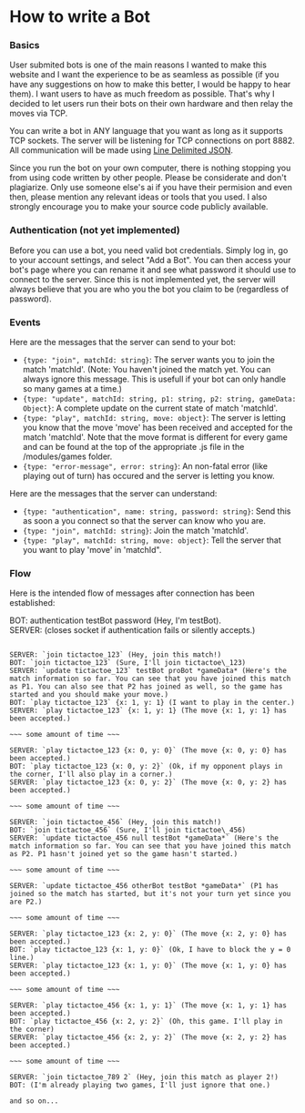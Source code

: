 # How to write a Bot #
### Basics ###
User submited bots is one of the main reasons I wanted to make this website and I want the experience to be as seamless as possible (if you have any suggestions on how to make this better, I would be happy to hear them).
I want users to have as much freedom as possible. That's why I decided to let users run their bots on their own hardware and then relay the moves via TCP.

You can write a bot in ANY language that you want as long as it supports TCP sockets.
The server will be listening for TCP connections on port 8882.
All communication will be made using [Line Delimited JSON](https://en.wikipedia.org/wiki/Line_Delimited_JSON).

Since you run the bot on your own computer, there is nothing stopping you from using code written by other people.
Please be considerate and don't plagiarize. Only use someone else's ai if you have their permision and even then, please mention any relevant ideas or tools that you used. 
I also strongly encourage you to make your source code publicly available.

### Authentication (not yet implemented) ###
Before you can use a bot, you need valid bot credentials.
Simply log in, go to your account settings, and select "Add a Bot".
You can then access your bot's page where you can rename it and see what password it should use to connect to the server.
Since this is not implemented yet, the server will always believe that you are who you the bot you claim to be (regardless of password).

### Events ###
Here are the messages that the server can send to your bot:
* `{type: "join", matchId: string}`: The server wants you to join the match 'matchId'. (Note: You haven't joined the match yet. You can always ignore this message. This is usefull if your bot can only handle so many games at a time.)
* `{type: "update", matchId: string, p1: string, p2: string, gameData: Object}`: A complete update on the current state of match 'matchId'. 
* `{type: "play", matchId: string, move: object}`: The server is letting you know that the move 'move' has been received and accepted for the match 'matchId'. Note that the move format is different for every game and can be found at the top of the appropriate .js file in the /modules/games folder.
* `{type: "error-message", error: string}`: An non-fatal error (like playing out of turn) has occured and the server is letting you know.

Here are the messages that the server can understand:
* `{type: "authentication", name: string, password: string}`: Send this as soon a you connect so that the server can know who you are.
* `{type: "join", matchId: string}`: Join the match 'matchId'.
* `{type: "play", matchId: string, move: object}`: Tell the server that you want to play 'move' in 'matchId".

### Flow ###
Here is the intended flow of messages after connection has been established:

BOT: authentication testBot password (Hey, I'm testBot).  
SERVER: (closes socket if authentication fails or silently accepts.)  

~~~ some amout of time ~~~

SERVER: `join tictactoe_123` (Hey, join this match!)  
BOT: `join tictactoe_123` (Sure, I'll join tictactoe\_123)  
SERVER: `update tictactoe_123` testBot proBot *gameData* (Here's the match information so far. You can see that you have joined this match as P1. You can also see that P2 has joined as well, so the game has started and you should make your move.)  
BOT: `play tictactoe_123` {x: 1, y: 1} (I want to play in the center.)  
SERVER: `play tictactoe_123` {x: 1, y: 1} (The move {x: 1, y: 1} has been accepted.)  

~~~ some amount of time ~~~

SERVER: `play tictactoe_123 {x: 0, y: 0}` (The move {x: 0, y: 0} has been accepted.)  
BOT: `play tictactoe_123 {x: 0, y: 2}` (Ok, if my opponent plays in the corner, I'll also play in a corner.)  
SERVER: `play tictactoe_123 {x: 0, y: 2}` (The move {x: 0, y: 2} has been accepted.)  

~~~ some amount of time ~~~

SERVER: `join tictactoe_456` (Hey, join this match!)  
BOT: `join tictactoe_456` (Sure, I'll join tictactoe\_456)  
SERVER: `update tictactoe_456 null testBot *gameData*` (Here's the match information so far. You can see that you have joined this match as P2. P1 hasn't joined yet so the game hasn't started.)  

~~~ some amount of time ~~~

SERVER: `update tictactoe_456 otherBot testBot *gameData*` (P1 has joined so the match has started, but it's not your turn yet since you are P2.)  

~~~ some amount of time ~~~

SERVER: `play tictactoe_123 {x: 2, y: 0}` (The move {x: 2, y: 0} has been accepted.)  
BOT: `play tictactoe_123 {x: 1, y: 0}` (Ok, I have to block the y = 0 line.)  
SERVER: `play tictactoe_123 {x: 1, y: 0}` (The move {x: 1, y: 0} has been accepted.)  

~~~ some amount of time ~~~

SERVER: `play tictactoe_456 {x: 1, y: 1}` (The move {x: 1, y: 1} has been accepted.)  
BOT: `play tictactoe_456 {x: 2, y: 2}` (Oh, this game. I'll play in the corner)  
SERVER: `play tictactoe_456 {x: 2, y: 2}` (The move {x: 2, y: 2} has been accepted.)  

~~~ some amount of time ~~~

SERVER: `join tictactoe_789 2` (Hey, join this match as player 2!)  
BOT: (I'm already playing two games, I'll just ignore that one.)  

and so on...
